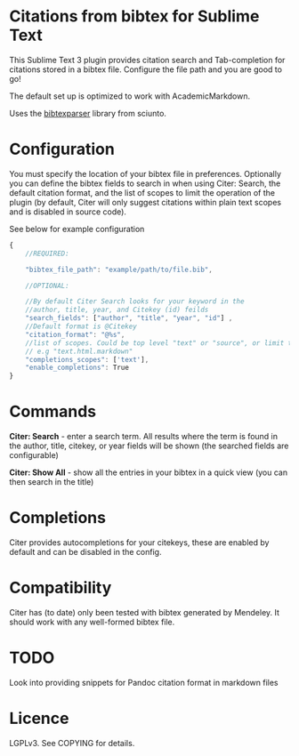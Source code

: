 # Citations from bibtex for Sublime Text

This Sublime Text 3 plugin provides citation search and Tab-completion for citations stored in a bibtex file. Configure the file path and you are good to go!

The default set up is optimized to work with AcademicMarkdown.

Uses the [bibtexparser](https://github.com/sciunto/python-bibtexparser) library from sciunto.

# Configuration

You must specify the location of your bibtex file in preferences. 
Optionally you can define the bibtex fields to search in when using Citer: Search, the default citation format, and the list of scopes to limit the operation of the plugin (by default, Citer will only suggest citations within plain text scopes and is disabled in source code).

See below for example configuration


```js
{
    //REQUIRED:

    "bibtex_file_path": "example/path/to/file.bib",

    //OPTIONAL:

    //By default Citer Search looks for your keyword in the 
    //author, title, year, and Citekey (id) feilds
    "search_fields": ["author", "title", "year", "id"] ,
    //Default format is @Citekey
    "citation_format": "@%s",
    //list of scopes. Could be top level "text" or "source", or limit to
    // e.g "text.html.markdown"
    "completions_scopes": ['text'],
    "enable_completions": True
}
```


# Commands

**Citer: Search** - enter a search term. All results where the term is found in the author, title, citekey, or year fields will be shown (the searched fields are configurable)

**Citer: Show All** - show all the entries in your bibtex in a quick view (you can then search in the title)

# Completions

Citer provides autocompletions for your citekeys, these are enabled by default and can be disabled in the config.

# Compatibility

Citer has (to date) only been tested with bibtex generated by Mendeley. It should work with any well-formed bibtex file.

# TODO
Look into providing snippets for Pandoc citation format in markdown files

# Licence
LGPLv3. See COPYING for details.